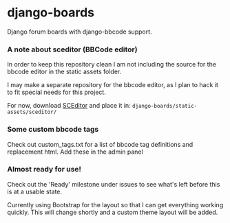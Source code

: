 # django-boards
Django forum boards with django-bbcode support.


### A note about sceditor (BBCode editor)

In order to keep this repository clean I am not including the source for the
bbcode editor in the static assets folder.


I may make a separate repository for the bbcode editor, as I plan to hack it to
fit special needs for this project.


For now, download [SCEditor](http://www.sceditor.com/) and place it in:
`django-boards/static-assets/sceditor/`



### Some custom bbcode tags

Check out custom_tags.txt for a list of bbcode tag definitions and replacement
html.  Add these in the admin panel


### Almost ready for use!

Check out the 'Ready' milestone under issues to see what's left before this is at
a usable state.


Currently using Bootstrap for the layout so that I can get everything working
quickly.  This will change shortly and a custom theme layout will be added.

